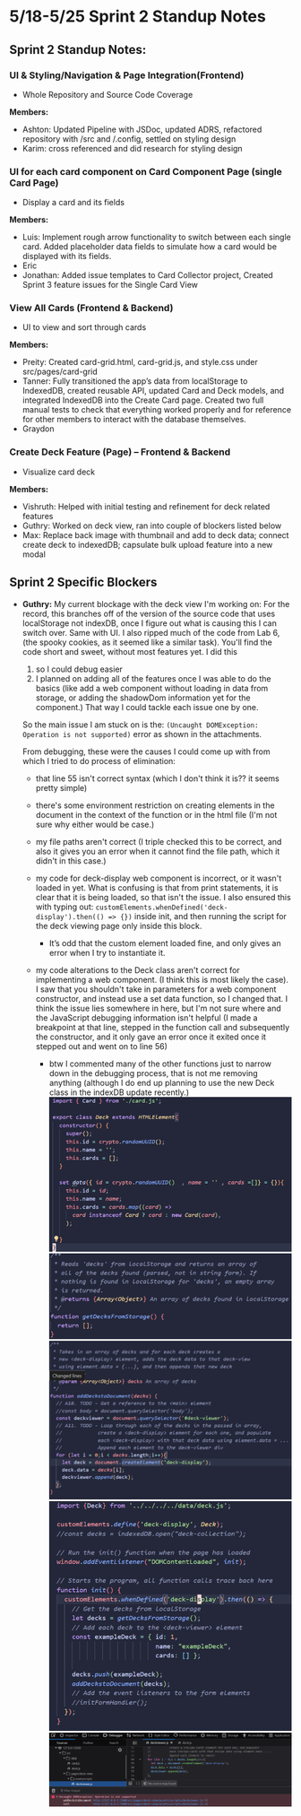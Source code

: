# 5/18-5/25 Sprint 2 Standup Notes

## Sprint 2 Standup Notes:

### UI & Styling/Navigation & Page Integration(Frontend)

- Whole Repository and Source Code Coverage

**Members:**

- Ashton: Updated Pipeline with JSDoc, updated ADRS, refactored repository with /src and /.config, settled on styling design
- Karim: cross referenced and did research for styling design

### UI for each card component on Card Component Page (single Card Page)

- Display a card and its fields

**Members:**

- Luis: Implement rough arrow functionality to switch between each single card. Added placeholder data fields to simulate how a card would be displayed with its fields.
- Eric
- Jonathan: Added issue templates to Card Collector project, Created Sprint 3 feature issues for the Single Card View

### View All Cards (Frontend & Backend)

- UI to view and sort through cards

**Members:**

- Preity: Created card-grid.html, card-grid.js, and style.css under src/pages/card-grid
- Tanner: Fully transitioned the app’s data from localStorage to IndexedDB, created reusable API, updated Card and Deck models, and integrated IndexedDB into the Create Card page. Created two full manual tests to check that everything worked properly and for reference for other members to interact with the database themselves.
- Graydon

### Create Deck Feature (Page) – Frontend & Backend

- Visualize card deck

**Members:**

- Vishruth: Helped with initial testing and refinement for deck related features
- Guthry: Worked on deck view, ran into couple of blockers listed below
- Max: Replace back image with thumbnail and add to deck data; connect create deck to indexedDB; capsulate bulk upload feature into a new modal

## Sprint 2 Specific Blockers

- **Guthry:**
  My current blockage with the deck view I'm working on:
  For the record, this branches off of the version of the source code that uses localStorage not indexDB, once I figure out what is causing this I can switch over. Same with UI.
  I also ripped much of the code from Lab 6, (the spooky cookies, as it seemed like a similar task).
  You'll find the code short and sweet, without most features yet. I did this

  1. so I could debug easier
  2. I planned on adding all of the features once I was able to do the basics (like add a web component without loading in data from storage, or adding the shadowDom information yet for the component.) That way I could tackle each issue one by one.

  So the main issue I am stuck on is the:
  `(Uncaught DOMException: Operation is not supported)` error as shown in the attachments.

  From debugging, these were the causes I could come up with from which I tried to do process of elimination:

  - that line 55 isn't correct syntax (which I don't think it is?? it seems pretty simple)
  - there's some environment restriction on creating elements in the document in the context of the function or in the html file (I'm not sure why either would be case.)
  - my file paths aren't correct (I triple checked this to be correct, and also it gives you an error when it cannot find the file path, which it didn't in this case.)
  - my code for deck-display web component is incorrect, or it wasn't loaded in yet. What is confusing is that from print statements, it is clear that it is being loaded, so that isn't the issue. I also ensured this with typing out:
    `customElements.whenDefined('deck-display').then(() => {})` inside init, and then running the script for the deck viewing page only inside this block.

    - It’s odd that the custom element loaded fine, and only gives an error when I try to instantiate it.

  - my code alterations to the Deck class aren't correct for implementing a web component. (I think this is most likely the case). I saw that you shouldn't take in parameters for a web component constructor, and instead use a set data function, so I changed that. I think the issue lies somewhere in here, but I'm not sure where and the JavaScript debugging information isn't helpful (I made a breakpoint at that line, stepped in the function call and subsequently the constructor, and it only gave an error once it exited once it stepped out and went on to line 56)

    - btw I commented many of the other functions just to narrow down in the debugging process, that is not me removing anything (although I do end up planning to use the new Deck class in the indexDB update recently.)
      ![sp2guthryblocker1](../screenshots/SP2-guthryblocker1.png)
      ![sp2guthryblocker2](../screenshots/SP2-guthryblocker2.png)
      ![sp2guthryblocker3](../screenshots/SP2-guthryblocker3.png)
      ![sp2guthryblocker4](../screenshots/SP2-guthryblocker4.png)
      ![sp2guthryblocker5](../screenshots/SP2-guthryblocker5.png)

